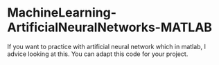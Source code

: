 # MachineLearning-ArtificialNeuralNetworks-MATLAB
If you want to practice with artificial neural network which in matlab, I advice looking at this. You can adapt  this code for your project.
